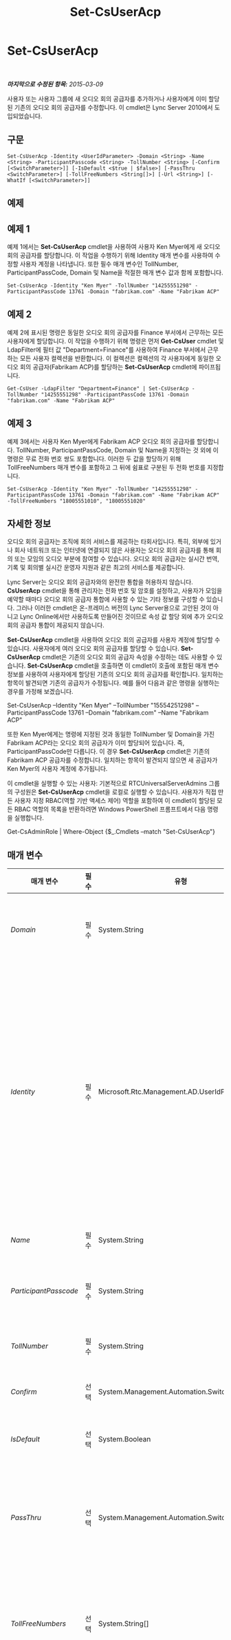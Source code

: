﻿---
title: Set-CsUserAcp
TOCTitle: Set-CsUserAcp
ms:assetid: f3138d9f-fa3e-4a3c-aa8e-f6dbdda8a834
ms:mtpsurl: https://technet.microsoft.com/ko-kr/library/Gg413018(v=OCS.15)
ms:contentKeyID: 49305505
ms.date: 08/24/2015
mtps_version: v=OCS.15
ms.translationtype: HT
---

# Set-CsUserAcp

 

_**마지막으로 수정된 항목:** 2015-03-09_

사용자 또는 사용자 그룹에 새 오디오 회의 공급자를 추가하거나 사용자에게 이미 할당된 기존의 오디오 회의 공급자를 수정합니다. 이 cmdlet은 Lync Server 2010에서 도입되었습니다.

## 구문

    Set-CsUserAcp -Identity <UserIdParameter> -Domain <String> -Name <String> -ParticipantPasscode <String> -TollNumber <String> [-Confirm [<SwitchParameter>]] [-IsDefault <$true | $false>] [-PassThru <SwitchParameter>] [-TollFreeNumbers <String[]>] [-Url <String>] [-WhatIf [<SwitchParameter>]]

## 예제

## 예제 1

예제 1에서는 **Set-CsUserAcp** cmdlet을 사용하여 사용자 Ken Myer에게 새 오디오 회의 공급자를 할당합니다. 이 작업을 수행하기 위해 Identity 매개 변수를 사용하여 수정할 사용자 계정을 나타냅니다. 또한 필수 매개 변수인 TollNumber, ParticipantPassCode, Domain 및 Name을 적절한 매개 변수 값과 함께 포함합니다.

    Set-CsUserAcp -Identity "Ken Myer" -TollNumber "14255551298" -ParticipantPassCode 13761 -Domain "fabrikam.com" -Name "Fabrikam ACP"

## 예제 2

예제 2에 표시된 명령은 동일한 오디오 회의 공급자를 Finance 부서에서 근무하는 모든 사용자에게 할당합니다. 이 작업을 수행하기 위해 명령은 먼저 **Get-CsUser** cmdlet 및 LdapFilter에 필터 값 "Department=Finance"를 사용하여 Finance 부서에서 근무하는 모든 사용자 컬렉션을 반환합니다. 이 컬렉션은 컬렉션의 각 사용자에게 동일한 오디오 회의 공급자(Fabrikam ACP)를 할당하는 **Set-CsUserAcp** cmdlet에 파이프됩니다.

    Get-CsUser -LdapFilter "Department=Finance" | Set-CsUserAcp -TollNumber "14255551298" -ParticipantPassCode 13761 -Domain "fabrikam.com" -Name "Fabrikam ACP"

## 예제 3

예제 3에서는 사용자 Ken Myer에게 Fabrikam ACP 오디오 회의 공급자를 할당합니다. TollNumber, ParticipantPassCode, Domain 및 Name을 지정하는 것 외에 이 명령은 무료 전화 번호 쌍도 포함합니다. 이러한 두 값을 할당하기 위해 TollFreeNumbers 매개 변수를 포함하고 그 뒤에 쉼표로 구분된 두 전화 번호를 지정합니다.

    Set-CsUserAcp -Identity "Ken Myer" -TollNumber "14255551298" -ParticipantPassCode 13761 -Domain "fabrikam.com" -Name "Fabrikam ACP" -TollFreeNumbers "18005551010", "18005551020"

## 자세한 정보

오디오 회의 공급자는 조직에 회의 서비스를 제공하는 타회사입니다. 특히, 외부에 있거나 회사 네트워크 또는 인터넷에 연결되지 않은 사용자는 오디오 회의 공급자를 통해 회의 또는 모임의 오디오 부분에 참여할 수 있습니다. 오디오 회의 공급자는 실시간 번역, 기록 및 회의별 실시간 운영자 지원과 같은 최고의 서비스를 제공합니다.

Lync Server는 오디오 회의 공급자와의 완전한 통합을 허용하지 않습니다. **CsUserAcp** cmdlet을 통해 관리자는 전화 번호 및 암호를 설정하고, 사용자가 모임을 예약할 때마다 오디오 회의 공급자 통합에 사용할 수 있는 기타 정보를 구성할 수 있습니다. 그러나 이러한 cmdlet은 온-프레미스 버전의 Lync Server용으로 고안된 것이 아니고 Lync Online에서만 사용하도록 만들어진 것이므로 속성 값 할당 외에 추가 오디오 회의 공급자 통합이 제공되지 않습니다.

**Set-CsUserAcp** cmdlet을 사용하여 오디오 회의 공급자를 사용자 계정에 할당할 수 있습니다. 사용자에게 여러 오디오 회의 공급자를 할당할 수 있습니다. **Set-CsUserAcp** cmdlet은 기존의 오디오 회의 공급자 속성을 수정하는 데도 사용할 수 있습니다. **Set-CsUserAcp** cmdlet을 호출하면 이 cmdlet이 호출에 포함된 매개 변수 정보를 사용하여 사용자에게 할당된 기존의 오디오 회의 공급자를 확인합니다. 일치하는 항목이 발견되면 기존의 공급자가 수정됩니다. 예를 들어 다음과 같은 명령을 실행하는 경우를 가정해 보겠습니다.

Set-CsUserAcp –Identity "Ken Myer" –TollNumber "15554251298" –ParticipantPassCode 13761 –Domain "fabrikam.com" –Name "Fabrikam ACP"

또한 Ken Myer에게는 명령에 지정된 것과 동일한 TollNumber 및 Domain을 가진 Fabrikam ACP라는 오디오 회의 공급자가 이미 할당되어 있습니다. 즉, ParticipantPassCode만 다릅니다. 이 경우 **Set-CsUserAcp** cmdlet은 기존의 Fabrikam ACP 공급자를 수정합니다. 일치하는 항목이 발견되지 않으면 새 공급자가 Ken Myer의 사용자 계정에 추가됩니다.

이 cmdlet을 실행할 수 있는 사용자: 기본적으로 RTCUniversalServerAdmins 그룹의 구성원은 **Set-CsUserAcp** cmdlet을 로컬로 실행할 수 있습니다. 사용자가 직접 만든 사용자 지정 RBAC(역할 기반 액세스 제어) 역할을 포함하여 이 cmdlet이 할당된 모든 RBAC 역할의 목록을 반환하려면 Windows PowerShell 프롬프트에서 다음 명령을 실행합니다.

Get-CsAdminRole | Where-Object {$\_.Cmdlets –match "Set-CsUserAcp"}

## 매개 변수


<table>
<colgroup>
<col style="width: 25%" />
<col style="width: 25%" />
<col style="width: 25%" />
<col style="width: 25%" />
</colgroup>
<thead>
<tr class="header">
<th>매개 변수</th>
<th>필수</th>
<th>유형</th>
<th>설명</th>
</tr>
</thead>
<tbody>
<tr class="odd">
<td><p><em>Domain</em></p></td>
<td><p>필수</p></td>
<td><p>System.String</p></td>
<td><p>오디오 회의 공급자의 도메인 이름입니다 (예: -Domain &quot;fabrikam.com&quot;).</p>
<p>도메인 이름은 오디오 회의 공급자가 제공합니다.</p></td>
</tr>
<tr class="even">
<td><p><em>Identity</em></p></td>
<td><p>필수</p></td>
<td><p>Microsoft.Rtc.Management.AD.UserIdParameter</p></td>
<td><p>수정할 사용자 계정의 ID를 나타냅니다. 사용자 ID는 네 가지 형식 중 하나를 사용하여 지정할 수 있는데, 이러한 형식은 1) 사용자의 SIP 주소, 2) 사용자의 UPN(사용자 계정 이름), 3) 도메인\로그온 형태인 사용자의 도메인 이름 및 로그온 이름(예: litwareinc\kenmyer) 및 4) 사용자의 Active Directory 도메인 서비스 표시 이름(예: Ken Myer)입니다. 또한 사용자의 Active Directory 고유 이름을 사용하여 사용자 ID를 참조할 수도 있습니다.</p>
<p>표시 이름을 사용자 ID로 사용할 경우 별표(*) 와일드카드 문자를 사용할 수 있습니다. 예를 들어 &quot;* Smith&quot;라는 ID는 표시 이름이 문자열 값 &quot; Smith&quot;로 끝나는 모든 사용자를 반환합니다.</p>
<p></p></td>
</tr>
<tr class="odd">
<td><p><em>Name</em></p></td>
<td><p>필수</p></td>
<td><p>System.String</p></td>
<td><p>오디오 회의 공급자의 이름입니다 (예: -Name &quot;Fabrikam Conference Services&quot;).</p></td>
</tr>
<tr class="even">
<td><p><em>ParticipantPasscode</em></p></td>
<td><p>필수</p></td>
<td><p>System.String</p></td>
<td><p>오디오 회의 공급자를 통해 회의에 연결할 때 필요한 암호입니다(예: -PassCode &quot;0712&quot;).</p></td>
</tr>
<tr class="odd">
<td><p><em>TollNumber</em></p></td>
<td><p>필수</p></td>
<td><p>System.String</p></td>
<td><p>오디오 회의에 사용되는 유료 전화 번호입니다 (예: -TollNumber &quot;14255551298&quot;).</p></td>
</tr>
<tr class="even">
<td><p><em>Confirm</em></p></td>
<td><p>선택</p></td>
<td><p>System.Management.Automation.SwitchParameter</p></td>
<td><p>명령을 실행하기 전에 확인 메시지를 표시합니다.</p></td>
</tr>
<tr class="odd">
<td><p><em>IsDefault</em></p></td>
<td><p>선택</p></td>
<td><p>System.Boolean</p></td>
<td><p>사용자의 기본 오디오 회의 공급자인지 여부를 지정합니다. 각 사용자는 기본 공급자를 하나만 가질 수 있습니다.</p></td>
</tr>
<tr class="even">
<td><p><em>PassThru</em></p></td>
<td><p>선택</p></td>
<td><p>System.Management.Automation.SwitchParameter</p></td>
<td><p>계정 속성이 구성되는 사용자를 나타내는 개체를 파이프라인을 통해 전달할 수 있습니다. 기본적으로 <strong>Set-CsUserAcp</strong> cmdlet은 파이프라인을 통해 개체를 전달하지 않으므로 이러한 경우 PassThru 매개 변수가 필요합니다.</p></td>
</tr>
<tr class="odd">
<td><p><em>TollFreeNumbers</em></p></td>
<td><p>선택</p></td>
<td><p>System.String[]</p></td>
<td><p>오디오 회의에 사용되는 무료 전화 번호 컬렉션입니다 (예: -TollFreeNumbers &quot;18005551298&quot;). 여러 개의 무료 전화 번호를 추가하려면 각각의 번호를 쉼표를 사용하여 구분합니다(예: -TollFreeNumber &quot;18005551298&quot;, &quot;18005559876&quot;).</p></td>
</tr>
<tr class="even">
<td><p><em>Url</em></p></td>
<td><p>선택</p></td>
<td><p>System.String</p></td>
<td><p>오디오 회의 공급자의 웹 URL입니다(예: -Url &quot;http://acp.fabrikam.com&quot;). 웹 URL을 통해 오디오 회의 공급자는 추가 전화 접속 전화 번호 및 오디오 회의 공급자가 제공하는 서비스 관련 정보가 포함된 웹 페이지에 사용자를 연결할 수 있습니다.</p></td>
</tr>
<tr class="odd">
<td><p><em>WhatIf</em></p></td>
<td><p>선택</p></td>
<td><p>System.Management.Automation.SwitchParameter</p></td>
<td><p>명령을 실제로 실행하지 않고도 명령이 실행될 경우 발생할 수 있는 현상을 설명합니다.</p></td>
</tr>
</tbody>
</table>


## 입력 형식

문자열 또는 Microsoft.Rtc.Management.ADConnect.Schema.ADUser 개체입니다. **Set-CsUserAcp** cmdlet은 Lync Server를 사용하도록 설정된 사용자 계정의 ID를 나타내는 파이프라인된 문자열 값을 허용합니다. 또한 Active Directory 사용자 개체의 파이프라인된 인스턴스를 허용합니다.

## 반환 형식

없음.

## 참고 항목

#### 기타 리소스

[Get-CsUserAcp](get-csuseracp.md)  
[Remove-CsUserAcp](remove-csuseracp.md)

